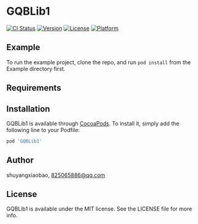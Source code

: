 # GQBLib1

[![CI Status](http://img.shields.io/travis/shuyangxiaobao/GQBLib1.svg?style=flat)](https://travis-ci.org/shuyangxiaobao/GQBLib1)
[![Version](https://img.shields.io/cocoapods/v/GQBLib1.svg?style=flat)](http://cocoapods.org/pods/GQBLib1)
[![License](https://img.shields.io/cocoapods/l/GQBLib1.svg?style=flat)](http://cocoapods.org/pods/GQBLib1)
[![Platform](https://img.shields.io/cocoapods/p/GQBLib1.svg?style=flat)](http://cocoapods.org/pods/GQBLib1)

## Example

To run the example project, clone the repo, and run `pod install` from the Example directory first.

## Requirements

## Installation

GQBLib1 is available through [CocoaPods](http://cocoapods.org). To install
it, simply add the following line to your Podfile:

```ruby
pod 'GQBLib1'
```

## Author

shuyangxiaobao, 825065886@qq.com

## License

GQBLib1 is available under the MIT license. See the LICENSE file for more info.
